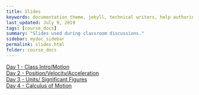 ```yaml
---
title: Slides
keywords: documentation theme, jekyll, technical writers, help authoring tools, hat replacements
last_updated: July 9, 2019
tags: [course_docs]
summary: "Slides used during classroom discussions."
sidebar: mydoc_sidebar
permalink: slides.html
folder: course_docs
---
```



[Day 1 - Class Intro/Motion][day1]  
[Day 2 - Position/Velocity/Acceleration][day2]  
[Day 3 - Units/ Significant Figures][day3]  
[Day 4 - Calculus of Motion][day4]  


[day1]: ../course_docs/slides/Day01IntroToMotion.pdf
[day2]: ../course_docs/slides/D2-Position_Velocity_Acceleration_MDs.pdf
[day3]: ../course_docs/slides/Day3-Units-SigFigs.pdf
[day4]: ../course_docs/slides/D4-Calc_of_Motion.pdf


